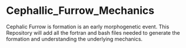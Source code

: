 # Cephallic_Furrow_Mechanics
Cephalic Furrow is formation is an early morphogenetic event. This Repository will add all the fortran and bash files needed to generate the formation and understanding the underlying mechanics.
